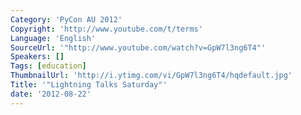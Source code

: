 ```yaml
---
Category: 'PyCon AU 2012'
Copyright: 'http://www.youtube.com/t/terms'
Language: 'English'
SourceUrl: '"http://www.youtube.com/watch?v=GpW7l3ng6T4"'
Speakers: []
Tags: [education]
ThumbnailUrl: 'http://i.ytimg.com/vi/GpW7l3ng6T4/hqdefault.jpg'
Title: '"Lightning Talks Saturday"'
date: '2012-08-22'
---
```


